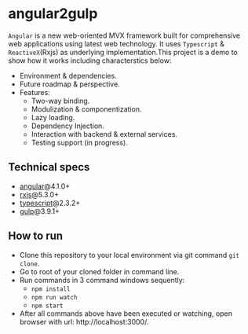 # angular2gulp
`Angular` is a new web-oriented MVX framework built for comprehensive web applications using latest web technology. It uses `Typescript` & `ReactiveX`(Rxjs) as underlying implementation.This project is a demo to show how it works including characterstics below:
* Environment & dependencies.
* Future roadmap & perspective.
* Features:
   * Two-way binding.
   * Modulization & componentization.
   * Lazy loading.
   * Dependency Injection.
   * Interaction with backend & external services.
   * Testing support (in progress).
## Technical specs
* [angular](https://github.com/angular/angular)@4.1.0+
* [rxjs](https://github.com/ReactiveX/rxjs)@5.3.0+
* [typescript](https://github.com/Microsoft/TypeScript)@2.3.2+
* [gulp](https://github.com/gulpjs/gulp)@3.9.1+
## How to run
* Clone this repository to your local environment via git command `git clone`.
* Go to root of your cloned folder in command line.
* Run commands in 3 command windows sequently:
    * `npm install`
    * `npm run watch`
    * `npm start`
* After all commands above have been executed or watching, open browser with url: http://localhost:3000/.
